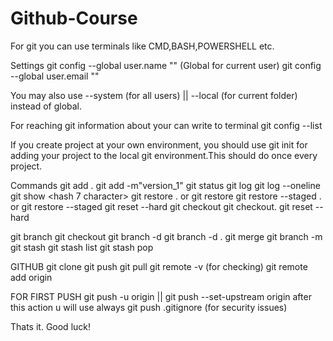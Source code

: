 # Github-Course

For git you can use terminals like CMD,BASH,POWERSHELL etc. 

Settings
git config --global user.name "<username>"  (Global for current user)
git config --global user.email "<useremail>"

You may also use --system (for all users) || --local (for current folder) instead of global.

For reaching git information about your can write to terminal git config --list

If you create project at your own environment, you should use git init for adding your project to the local git environment.This should do once every project.


Commands
git add .
git add -m"version_1"
git status
git log
git log --oneline
git show <hash 7 character>
git restore . or git restore <file name>
git restore --staged . or git restore --staged <file name>
git reset --hard
git checkout<hash code><file name>
git checkout<hash code>. 
git reset --hard <hash code>

git branch <branch name>
git checkout <branch name>
git branch -d <branch name>
git branch -d .
git merge <branch name> 
git branch -m <branch new name>
git stash
git stash list
git stash pop

GITHUB
git clone
git push
git pull
git remote -v (for checking)
git remote add origin <github address>

FOR FIRST PUSH
git push -u origin <Branch name> || git push --set-upstream origin <Branch name>
after this action u will use always git push
.gitignore (for security issues)

Thats it. Good luck!


